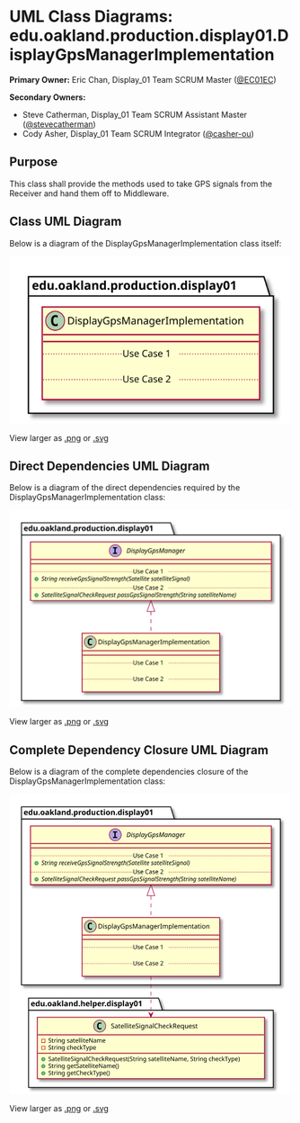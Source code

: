 # UML Class Diagrams: edu.oakland.production.display01.DisplayGpsManagerImplementation

**Primary Owner:** Eric Chan, Display_01 Team SCRUM Master ([@EC01EC](https://github.com/EC01EC/))

**Secondary Owners:**

- Steve Catherman, Display_01 Team SCRUM Assistant Master ([@stevecatherman](https://github.com/stevecatherman/))
- Cody Asher, Display_01 Team SCRUM Integrator ([@casher-ou](https://github.com/casher-ou/))

## Purpose

This class shall provide the methods used to take GPS signals from the Receiver and hand them off to Middleware.

## Class UML Diagram

Below is a diagram of the DisplayGpsManagerImplementation class itself:

![DisplayGpsManagerImplementation](./DisplayGpsManagerImplementation.svg)

View larger as [.png](./DisplayGpsManagerImplementation.png) or [.svg](./DisplayGpsManagerImplementation.svg)

## Direct Dependencies UML Diagram

Below is a diagram of the direct dependencies required by the DisplayGpsManagerImplementation class:

![DisplayGpsManagerImplementation Direct Dependencies](./DisplayGpsManagerImplementation_DirectDependencies.svg)

View larger as [.png](./DisplayGpsManagerImplementation_DirectDependencies.png) or [.svg](./DisplayGpsManagerImplementation_DirectDependencies.svg)

## Complete Dependency Closure UML Diagram

Below is a diagram of the complete dependencies closure of the DisplayGpsManagerImplementation class:

![DisplayGpsManagerImplementation Dependency Closure](./DisplayGpsManagerImplementation_Closure.svg)

View larger as [.png](./DisplayGpsManagerImplementation_Closure.png) or [.svg](./DisplayGpsManagerImplementation_Closure.svg)
